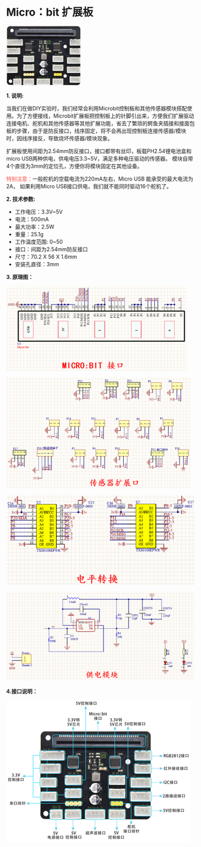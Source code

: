 # Micro：bit 扩展板

![Img](./media/img-20230426104303.png)

**1. 说明:**                                                                                                             

当我们在做DIY实验时，我们经常会利用Microbit控制板和其他传感器模块搭配使用。为了方便接线，Microbit扩展板把控制板上的针脚引出来，方便我们扩展驱动连接电机、舵机和其他传感器等其他扩展功能，省去了繁琐的鳄鱼夹插接和接面包板的步骤，由于是防反接口，线序固定，将不会再出现控制板连接传感器/模块时，因线序接反，导致烧坏传感器/模块现象。

扩展板使用间距为2.54mm防反接口，接口都带有丝印，板载PH2.54锂电池盒和micro USB两种供电，供电电压3.3~5V，满足多种电压驱动的传感器。
模块自带4个直径为3mm的定位孔，方便你将模块固定在其他设备。

<span style="color: rgb(255, 76, 65);">特别注意：</span>一般舵机的空载电流为220mA左右，Micro USB 能承受的最大电流为2A，
如果利用Micro USB接口供电，我们就不能同时驱动16个舵机了。

**2. 技术参数:**                                                                                                           

- 工作电压：3.3V~5V
- 电流：500mA
- 最大功率：2.5W
- 重量：25.1g
- 工作温度范围: 0~50
- 接口：间距为2.54mm防反接口
- 尺寸：70.2 X 56 X 1.6mm
- 安装孔直径：3mm

**3. 原理图：**  

![Img](./media/img-20230426113725.png)

![Img](./media/img-20230426113748.png)

![Img](./media/img-20230426113809.png)

![Img](./media/img-20230426113828.png)

**4.接口说明：**

![Img](./media/img-20230426113906.png)


